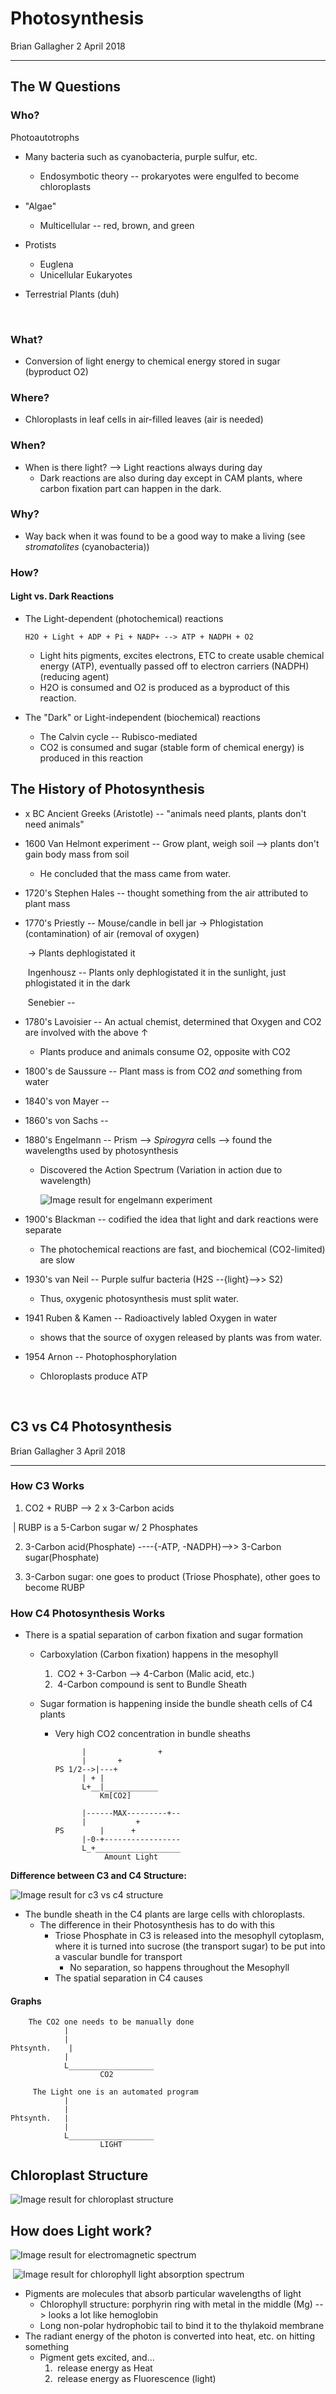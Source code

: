 # Photosynthesis

Brian Gallagher		    2 April 2018

--------------------

## The W Questions

### Who?

Photoautotrophs

- Many bacteria such as cyanobacteria, purple sulfur, etc.

  - Endosymbotic theory -- prokaryotes were engulfed to become chloroplasts

- "Algae"

  - Multicellular -- red, brown, and green

- Protists

  - Euglena
  - Unicellular Eukaryotes

- Terrestrial Plants (duh)

  ​

### What?

- Conversion of light energy to chemical energy stored in sugar (byproduct O2)



### Where?

- Chloroplasts in leaf cells in air-filled leaves (air is needed)



### When?

- When is there light? --> Light reactions always during day
  - Dark reactions are also during day except in CAM plants, where carbon fixation part can happen in the dark.



### Why?

- Way back when it was found to be a good way to make a living (see *stromatolites* (cyanobacteria))



### How?

#### 	Light vs. Dark Reactions

- The Light-dependent (photochemical) reactions

  `H2O + Light + ADP + Pi + NADP+ --> ATP + NADPH + O2`

  - Light hits pigments, excites electrons, ETC to create usable chemical energy (ATP), eventually passed off to electron carriers (NADPH) (reducing agent)
  - H2O is consumed and O2 is produced as a byproduct of this reaction.

- The "Dark" or Light-independent (biochemical) reactions

  - The Calvin cycle -- Rubisco-mediated 
  - CO2 is consumed and sugar (stable form of chemical energy) is produced in this reaction


## The History of Photosynthesis

- x BC       Ancient Greeks (Aristotle) -- "animals need plants, plants don't need animals"

- 1600      Van Helmont experiment -- Grow plant, weigh soil --> plants don't gain body mass from soil

  - He concluded that the mass came from water.

- 1720's   Stephen Hales -- thought something from the air attributed to plant mass

- 1770's   Priestly -- Mouse/candle in bell jar → Phlogistation (contamination) of air (removal of oxygen)

  ​											→ Plants dephlogistated it

  ​		Ingenhousz -- Plants only dephlogistated it in the sunlight, just phlogistated it in the dark

  ​		Senebier -- 

- 1780's   Lavoisier -- An actual chemist, determined that Oxygen and CO2 are involved with the above ↑

  - Plants produce and animals consume O2, opposite with CO2

- 1800's   de Saussure -- Plant mass is from CO2 *and* something from water

- 1840's   von Mayer -- 

- 1860's   von Sachs -- 

- 1880's   Engelmann -- Prism --> *Spirogyra* cells --> found the wavelengths used by photosynthesis

  - Discovered the Action Spectrum (Variation in action due to wavelength)

    ![Image result for engelmann experiment](http://6e.plantphys.net/ch/07/wt07.01/wt0701d.jpg)

- 1900's   Blackman -- codified the idea that light and dark reactions were separate

  - The photochemical reactions are fast, and biochemical (CO2-limited) are slow

- 1930's   van Neil -- Purple sulfur bacteria (H2S --{light}-->> S2)

  - Thus, oxygenic photosynthesis must split water.

- 1941      Ruben & Kamen -- Radioactively labled Oxygen in water

  - shows that the source of oxygen released by plants was from water.

- 1954      Arnon -- Photophosphorylation

  - Chloroplasts produce ATP

    ​





## C3 vs C4 Photosynthesis

Brian Gallagher		    3 April 2018

------

### How C3 Works

1.   CO2 + RUBP --> 2 x 3-Carbon acids

   ​		| RUBP is a 5-Carbon sugar w/ 2 Phosphates

2.   3-Carbon acid(Phosphate) ----{-ATP, -NADPH}-->> 3-Carbon sugar(Phosphate)

3.   3-Carbon sugar: one goes to product (Triose Phosphate), other goes to become RUBP



### How C4 Photosynthesis Works

- There is a spatial separation of carbon fixation and sugar formation

  - Carboxylation (Carbon fixation) happens in the mesophyll

    1. ​	CO2 + 3-Carbon --> 4-Carbon (Malic acid, etc.)
    2. ​        4-Carbon compound is sent to Bundle Sheath

  - Sugar formation is happening inside the bundle sheath cells of C4 plants

    - Very high CO2 concentration in bundle sheaths

      ```
      		|                +
      		|       +
      PS 1/2-->|---+
      		| + |
      		L+__|____________
      			Km[CO2]
      			
      		|------MAX---------+--	
      		|           +
      PS		|	   +
      		|-0-+-----------------
      		L_+___________________
      		     Amount Light
      ```



**Difference between C3 and C4 Structure:**

![Image result for c3 vs c4 structure](https://i.ytimg.com/vi/HbLg4lMpUa8/maxresdefault.jpg)

- The bundle sheath in the C4 plants are large cells with chloroplasts.
  - The difference in their Photosynthesis has to do with this
    - Triose Phosphate in C3 is released into the mesophyll cytoplasm, where it is turned into sucrose (the transport sugar) to be put into a vascular bundle for transport
      - No separation, so happens throughout the Mesophyll
    - The spatial separation in C4 causes 



#### Graphs

```
	The CO2 one needs to be manually done
			|
			|
Phtsynth. 	 |
			|
			L___________________
					CO2
					
     The Light one is an automated program
     		|            
     		|
Phtsynth. 	|
			|            
			L___________________                    
					LIGHT
```





## Chloroplast Structure

![Image result for chloroplast structure](http://alevelnotes.com/content_images/chloroplast.gif)



## How does Light work?

![Image result for electromagnetic spectrum](https://cdn.miniphysics.com/wp-content/uploads/2011/07/electromagneticspectrum.jpg)

​		![Image result for chlorophyll light absorption spectrum](https://qph.fs.quoracdn.net/main-qimg-ec7318f0497381d8b83290f0eeaa3b23-c)

- Pigments are molecules that absorb particular wavelengths of light
  - Chlorophyll structure: porphyrin ring with metal in the middle (Mg) --> looks a lot like hemoglobin
  - Long non-polar hydrophobic tail to bind it to the thylakoid membrane
- The radiant energy of the photon is converted into heat, etc. on hitting something
  - Pigment gets excited, and...
    1. ​	release energy as Heat
    2. ​        release energy as Fluorescence (light)

